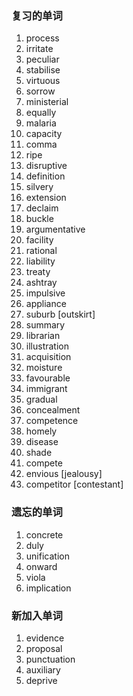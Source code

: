 ### 复习的单词

1. process
2. irritate
3. peculiar
4. stabilise
5. virtuous
6. sorrow
7. ministerial
8. equally
9. malaria
10. capacity
11. comma
12. ripe
13. disruptive
14. definition
15. silvery
16. extension
17. declaim
18. buckle
19. argumentative
20. facility
21. rational
22. liability
23. treaty
24. ashtray
25. impulsive
26. appliance
27. suburb [outskirt]
28. summary
29. librarian
30. illustration
31. acquisition
32. moisture
33. favourable
34. immigrant
35. gradual
36. concealment
37. competence
38. homely
39. disease
40. shade
41. compete
42. envious [jealousy]
43. competitor [contestant]





### 遗忘的单词

1. concrete
2. duly
3. unification
4. onward
5. viola
6. implication







### 新加入单词

1. evidence
2. proposal
3. punctuation
4. auxiliary
5. deprive